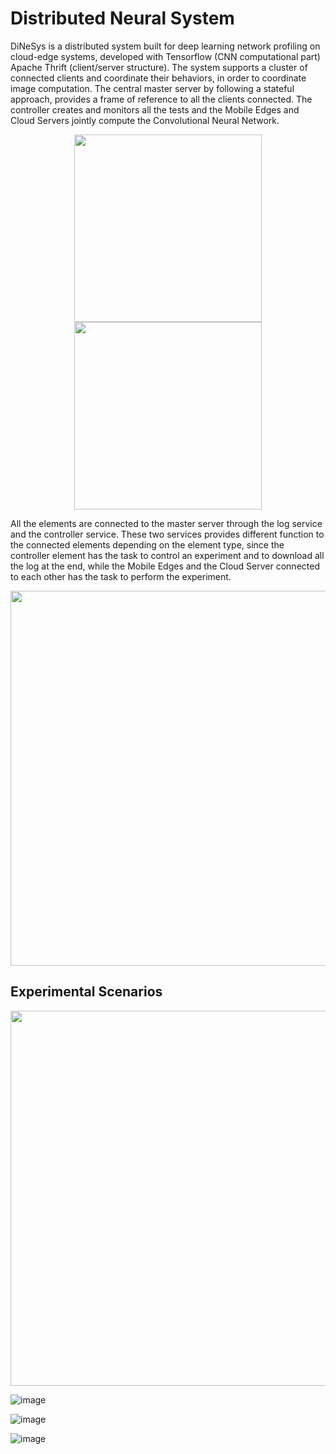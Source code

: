 # Distributed Neural System

DiNeSys is a distributed system built for deep learning network profiling on cloud-edge systems, developed with Tensorflow (CNN computational part) Apache Thrift (client/server structure).
The system supports a cluster of connected clients and coordinate their behaviors, in order to coordinate image computation. The central master server by following a stateful approach, provides a frame of reference to all the clients connected. The controller creates and monitors all the tests and the Mobile Edges and Cloud Servers jointly compute the Convolutional Neural Network.
<p align="middle">
<img src="https://github.com/gbossi/DistributedNeuralSystem/assets/38566530/5a419df0-2a71-422d-bf2c-2d586e666e0f" width="300" hspace="40"/>
<img src="https://github.com/gbossi/DistributedNeuralSystem/assets/38566530/1c3a63b4-7a45-4e53-bb2b-d4c699c829ed" width="300">
</p>
All the elements are connected to the master server through the log service and the controller service.
These two services provides different function to the connected elements depending on the element type, since the controller element has the task to control an experiment and to download all the log at the end, while the Mobile Edges and the Cloud Server connected to each other has the task to perform the experiment.
<p align="middle">
<img src="https://github.com/gbossi/DistributedNeuralSystem/assets/38566530/c735dc55-c34f-4950-ab54-89ecdbe0361c" width="600">
</p>

## Experimental Scenarios

<p align="middle">
<img src="https://github.com/gbossi/DistributedNeuralSystem/assets/38566530/8a5beaac-e217-49de-8335-ee741cc98399" width="600">
</p>


![image](https://github.com/gbossi/DistributedNeuralSystem/assets/38566530/749ee5e5-070c-4a45-ba45-11c96fa8c7d3)


![image](https://github.com/gbossi/DistributedNeuralSystem/assets/38566530/4e88e5e5-e307-48cb-9272-69f5a9c460f6)


![image](https://github.com/gbossi/DistributedNeuralSystem/assets/38566530/45acc3b8-eb79-4e25-a542-6a32faa15fd3)

